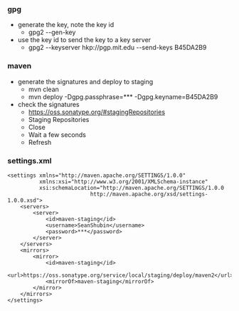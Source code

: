 ### gpg
- generate the key, note the key id
    - gpg2 --gen-key
- use the key id to send the key to a key server
    - gpg2 --keyserver hkp://pgp.mit.edu --send-keys B45DA2B9

### maven
- generate the signatures and deploy to staging
    - mvn clean
    - mvn deploy -Dgpg.passphrase=*** -Dgpg.keyname=B45DA2B9
- check the signatures
    - https://oss.sonatype.org/#stagingRepositories
    - Staging Repositories
    - Close
    - Wait a few seconds
    - Refresh

### settings.xml

    <settings xmlns="http://maven.apache.org/SETTINGS/1.0.0"
              xmlns:xsi="http://www.w3.org/2001/XMLSchema-instance"
              xsi:schemaLocation="http://maven.apache.org/SETTINGS/1.0.0
                              http://maven.apache.org/xsd/settings-1.0.0.xsd">
        <servers>
            <server>
                <id>maven-staging</id>
                <username>SeanShubin</username>
                <password>***</password>
            </server>
        </servers>
        <mirrors>
            <mirror>
                <id>maven-staging</id>
                <url>https://oss.sonatype.org/service/local/staging/deploy/maven2</url>
                <mirrorOf>maven-staging</mirrorOf>
            </mirror>
        </mirrors>
    </settings>
